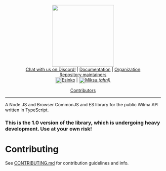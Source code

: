 <p align="center">
 <img height="200" src="https://i.imgur.com/MwU46Be.png"><br><a href="https://discord.gg/husTxHa">Chat with us on Discord!</a> | <a href="https://openwilma_js.testausserveri.fi">Documentation</a> | <a href="https://github.com/OpenWilma">Organization</a><br><u>Repository maintainers</u><br><img height="20" align="center" src="https://avatars2.githubusercontent.com/u/34211401?s=60&v=4"><a href="https://github.com/Esinko">Esinko</a> | <img align="center" height="20" src="https://avatars3.githubusercontent.com/u/46541386?s=460&u=0b7735ff22a2f572b4302f479a0596cbd5c2923d&v=4"><a href="https://github.com/ahnl">Miksu <i>(ahnl)</i></a></p>
 <p align="center"><a href="https://github.com/OpenWilma/openwilma.js/graphs/contributors">Contributors</a></p>
 
---

A Node.JS and Browser CommonJS and ES library for the public Wilma API written in TypeScript.

### This is the 1.0 version of the library, which is undergoing heavy development. Use at your own risk!

# Contributing
See <a href="add this later">CONTRIBUTING.md</a> for contribution guidelines and info.